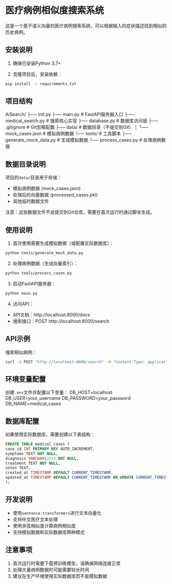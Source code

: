 # 医疗病例相似度搜索系统

这是一个基于语义向量的医疗病例搜索系统，可以根据输入的症状描述找到相似的历史病例。

## 安装说明

1. 确保已安装Python 3.7+

2. 克隆项目后，安装依赖：

```bash
pip install -r requirements.txt
```

## 项目结构

AiSearch/
├── init.py
├── main.py # FastAPI服务器入口
├── medical_search.py # 搜索核心实现
├── database.py # 数据库访问层
├── .gitignore # Git忽略配置
├── data/ # 数据目录（不提交到Git）
│ └── mock_cases.json # 模拟病例数据
└── tools/ # 工具脚本
├── generate_mock_data.py # 生成模拟数据
└── process_cases.py # 处理病例数据

## 数据目录说明

项目的`data/`目录用于存储：
- 模拟病例数据 (mock_cases.json)
- 处理后的向量数据 (processed_cases.pkl)
- 其他临时数据文件

注意：这些数据文件不会提交到Git仓库，需要在首次运行时通过脚本生成。

## 使用说明

1. 首次使用需要生成模拟数据（或配置实际数据库）：

```bash
python tools/generate_mock_data.py
```

2. 处理病例数据（生成向量索引）：

```bash
python tools/process_cases.py
```

3. 启动FastAPI服务器：

```bash
python main.py
```

4. 访问API：
- API文档：http://localhost:8000/docs
- 搜索接口：POST http://localhost:8000/search

## API示例

搜索相似病例：

```bash
curl -X POST "http://localhost:8000/search" -H "Content-Type: application/json" -d '{"query": "持续发热、咳嗽、呼吸困难"}'
```

## 环境变量配置

创建`.env`文件并配置以下变量：
DB_HOST=localhost
DB_USER=your_username
DB_PASSWORD=your_password
DB_NAME=medical_cases

## 数据库配置

如果使用实际数据库，需要创建以下表结构：

```sql
CREATE TABLE medical_cases (
case_id INT PRIMARY KEY AUTO_INCREMENT,
symptoms TEXT NOT NULL,
diagnosis VARCHAR(255) NOT NULL,
treatment TEXT NOT NULL,
notes TEXT,
created_at TIMESTAMP DEFAULT CURRENT_TIMESTAMP,
updated_at TIMESTAMP DEFAULT CURRENT_TIMESTAMP ON UPDATE CURRENT_TIMESTAMP
);
```

## 开发说明

- 使用`sentence-transformers`进行文本向量化
- 支持中文医疗文本处理
- 使用余弦相似度计算病例相似度
- 支持模拟数据和实际数据库两种模式

## 注意事项

1. 首次运行时需要下载预训练模型，请确保网络连接正常
2. 处理大量病例数据时可能需要较长时间
3. 建议在生产环境使用实际数据库而不是模拟数据